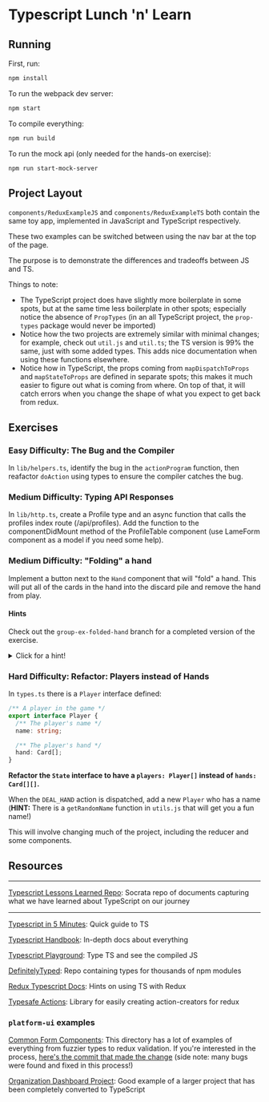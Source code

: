 # Typescript Lunch 'n' Learn

## Running

First, run:

```sh
npm install
```

To run the webpack dev server:

```sh
npm start
```

To compile everything:

```sh
npm run build
```

To run the mock api (only needed for the hands-on exercise):

```sh
npm run start-mock-server
```

## Project Layout

`components/ReduxExampleJS` and `components/ReduxExampleTS` both contain the same toy app, implemented in JavaScript and TypeScript respectively.

These two examples can be switched between using the nav bar at the top of the page.

The purpose is to demonstrate the differences and tradeoffs between JS and TS.

Things to note:

- The TypeScript project does have slightly more boilerplate in some spots, but at the same time less boilerplate in other spots; especially notice the absence of `PropTypes` (in an all TypeScript project, the `prop-types` package would never be imported)
- Notice how the two projects are extremely similar with minimal changes; for example, check out `util.js` and `util.ts`; the TS version is 99% the same, just with some added types. This adds nice documentation when using these functions elsewhere.
- Notice how in TypeScript, the props coming from `mapDispatchToProps` and `mapStateToProps` are defined in separate spots; this makes it much easier to figure out what is coming from where. On top of that, it will catch errors when you change the shape of what you expect to get back from redux.

## Exercises

### Easy Difficulty: The Bug and the Compiler

In `lib/helpers.ts`, identify the bug in the `actionProgram` function, then reafactor `doAction` using types to ensure the compiler catches the bug.

### Medium Difficulty: Typing API Responses

In `lib/http.ts`, create a Profile type and an async function that calls the profiles index route (/api/profiles). Add the function to the componentDidMount method of the ProfileTable component (use LameForm component as a model if you need some help).

### Medium Difficulty: "Folding" a hand

Implement a button next to the `Hand` component that will "fold" a hand. This will put all of the cards in the hand into the discard pile and remove the hand from play.

#### Hints

Check out the `group-ex-folded-hand` branch for a completed version of the exercise.

<details>
<summary>Click for a hint!</summary>

- This requires adding a new action to `actions.ts`

<details>
<summary>Click for another hint!</summary>

Add the following to `actions.ts`:

```ts
/** Fold a given hand */
export const FOLD_HAND = "FOLD_HAND";
export const foldHand = (index: number) => action(FOLD_HAND, { index });
export type FoldHandAction = ReturnType<typeof foldHand>;

// on `ActionTypes` add `| FoldHandAction`
```

This will now need to be added to `reducer.ts`.

<details>
<summary>Click for another hint!</summary>

Add the following to `reducer.ts`:

```ts
import { FOLD_HAND, FoldHandAction } from './actions';

/** Fold a hand */
const foldHand = (state: State, { payload: { index }}: FoldHandAction): State => {
  const deletedHand = [...state.hands[index]];
  const hands = [ ...state.hands];
  hands.splice(index, 1);

  return {
    ...state,
    hands,
    discardPile: [
        ...state.discardPile,
        ...deletedHand
    ]
  }
}

// ...in base reducer function ...

case FOLD_HAND:
    return foldHand(state, action as FoldHandAction)

```

Now, this action needs to be dispatched from the `Hand` component.

<details>
<summary>Click for another hint!</summary>

Add the following to `Hand.tsx`:

```tsx
import { FoldHandAction } from '../actions';

// ...

interface DispatchProps {
    // ...
    onFoldHand: (index: number) => FoldHandAction;
}

render() {
    // ...
    <div>
        {/* ... */}
        <button onClick={() => onFoldHand(index)}>Fold</button>
    </div>
}

const mapDispatchToProps = (
  dispatch: Dispatch<ActionTypes>
): DispatchProps => ({
  // ...
  onFoldHand: (index: number) => dispatch(foldHand(index))
});
```

That's it!!!

</details>

</details>

</details>
  </details>

### Hard Difficulty: Refactor: Players instead of Hands

In `types.ts` there is a `Player` interface defined:

```ts
/** A player in the game */
export interface Player {
  /** The player's name */
  name: string;

  /** The player's hand */
  hand: Card[];
}
```

**Refactor the `State` interface to have a `players: Player[]` instead of `hands: Card[][]`.**

When the `DEAL_HAND` action is dispatched, add a new `Player` who has a name (**HINT:** There is a `getRandomName` function in `utils.js` that will get you a fun name!)

This will involve changing much of the project, including the reducer and some components.

## Resources

---

[Typescript Lessons Learned Repo](https://github.com/socrata/typescript-lessons-learned/): Socrata repo of documents capturing what we have learned about TypeScript on our journey

---

[Typescript in 5 Minutes](https://www.typescriptlang.org/docs/handbook/typescript-in-5-minutes.html): Quick guide to TS

[Typescript Handbook](https://www.typescriptlang.org/docs/handbook/basic-types.html): In-depth docs about everything

[Typescript Playground](http://www.typescriptlang.org/play/): Type TS and see the compiled JS

[DefinitelyTyped](https://github.com/DefinitelyTyped/DefinitelyTyped): Repo containing types for thousands of npm modules

[Redux Typescript Docs](https://redux.js.org/recipes/usage-with-typescript): Hints on using TS with Redux

[Typesafe Actions](https://github.com/piotrwitek/typesafe-actions): Library for easily creating action-creators for redux

### `platform-ui` examples

[Common Form Components](https://github.com/socrata/platform-ui/tree/master/common/components/Forms): This directory has a lot of examples of everything from fuzzier types to redux validation. If you're interested in the process, [here's the commit that made the change](https://github.com/socrata/platform-ui/commit/600e71623c10fc7d822db2b59194e3192d5751a0) (side note: many bugs were found and fixed in this process!)

[Organization Dashboard Project](https://github.com/socrata/platform-ui/tree/master/frontend/public/javascripts/organizationDashboard): Good example of a larger project that has been completely converted to TypeScript
